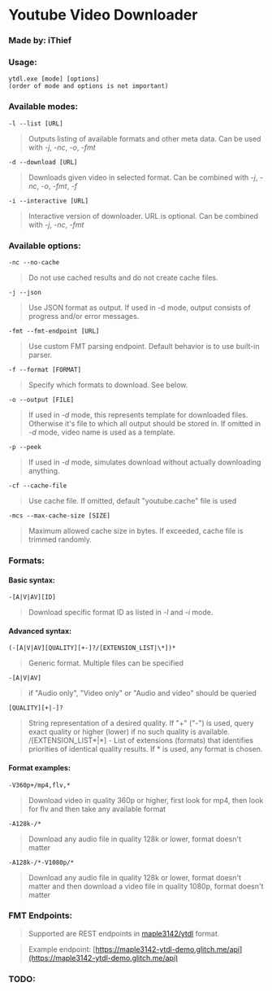 # Youtube Video Downloader
### Made by: iThief

### Usage:
```
ytdl.exe [mode] [options]
(order of mode and options is not important)
```
### Available modes:
```
-l --list [URL]
```
> Outputs listing of available formats and other meta data. Can be used with *-j*, *-nc*, *-o*, *-fmt*
```
-d --download [URL]
```
> Downloads given video in selected format. Can be combined with *-j*, *-nc*, *-o*, *-fmt*, *-f*
```
-i --interactive [URL]
```
> Interactive version of downloader. URL is optional. Can be combined with *-j*, *-nc*, *-fmt*


### Available options:
```
-nc --no-cache
```
> Do not use cached results and do not create cache files.
```
-j --json
```
> Use JSON format as output. If used in -d mode, output consists of progress and/or error messages.
```
-fmt --fmt-endpoint [URL]
```
> Use custom FMT parsing endpoint. Default behavior is to use built-in parser.
```
-f --format [FORMAT]
```
> Specify which formats to download. See below.
```
-o --output [FILE]
```
> If used in *-d* mode, this represents template for downloaded files. Otherwise it's file to which all output should be stored in. If omitted in *-d* mode, video name is used as a template.
```
-p --peek
```
> If used in *-d* mode, simulates download without actually downloading anything.
```
-cf --cache-file
```
> Use cache file. If omitted, default "youtube.cache" file is used
```
-mcs --max-cache-size [SIZE]
```
> Maximum allowed cache size in bytes. If exceeded, cache file is trimmed randomly.


### Formats:
#### Basic syntax:
```
-[A|V|AV][ID]
```
> Download specific format ID as listed in *-l* and *-i* mode.

#### Advanced syntax:
```
(-[A|V|AV][QUALITY][+-]?/[EXTENSION_LIST|\*])*
```
> Generic format. Multiple files can be specified
```
-[A|V|AV]
```
> if "Audio only", "Video only" or "Audio and video" should be queried
```
[QUALITY][+|-]?
```
> String representation of a desired quality. If "+" ("-") is used, query exact quality or higher (lower) if no such quality is available.        /[EXTENSION_LIST*|\*] - List of extensions (formats) that identifies priorities of identical quality results. If * is used, any format is chosen.

#### Format examples:
```
-V360p+/mp4,flv,*
```
> Download video in quality 360p or higher, first look for mp4, then look for flv and then take any available format
```
-A128k-/*
```
> Download any audio file in quality 128k or lower, format doesn't matter
```
-A128k-/*-V1080p/*
```
> Download any audio file in quality 128k or lower, format doesn't matter and then download a video file in quality 1080p, format doesn't matter


### FMT Endpoints:
> Supported are REST endpoints in [maple3142/ytdl](https://github.com/maple3142/ytdl) format.

> Example endpoint: [https://maple3142-ytdl-demo.glitch.me/api](https://maple3142-ytdl-demo.glitch.me/api)

### TODO:
> 